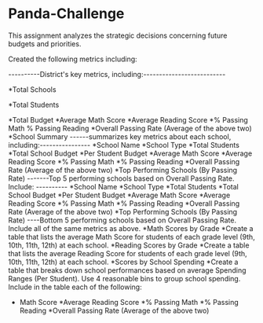 # Panda-Challenge
This assignment analyzes the strategic decisions concerning future budgets and priorities. 

Created the following metrics including:

----------District's key metrics, including:--------------------------

*Total Schools

*Total Students

*Total Budget
*Average Math Score
*Average Reading Score
*% Passing Math
% Passing Reading
*Overall Passing Rate (Average of the above two)
*School Summary
------summarizes key metrics about each school, including:----------------
*School Name
*School Type
*Total Students
*Total School Budget
*Per Student Budget
*Average Math Score
*Average Reading Score
*% Passing Math
*% Passing Reading
*Overall Passing Rate (Average of the above two)
*Top Performing Schools (By Passing Rate)
-------Top 5 performing schools based on Overall Passing Rate. Include: ----------
*School Name
*School Type
*Total Students
*Total School Budget
*Per Student Budget
*Average Math Score
*Average Reading Score
*% Passing Math
*% Passing Reading
*Overall Passing Rate (Average of the above two)
*Top Performing Schools (By Passing Rate)
----Bottom 5 performing schools based on Overall Passing Rate. Include all of the same metrics as above.
*Math Scores by Grade
*Create a table that lists the average Math Score for students of each grade level (9th, 10th, 11th, 12th) at each school.
*Reading Scores by Grade
*Create a table that lists the average Reading Score for students of each grade level (9th, 10th, 11th, 12th) at each school.
*Scores by School Spending
*Create a table that breaks down school performances based on average Spending Ranges (Per Student). Use 4 reasonable bins to group school spending. Include in the table each of the following:
* Math Score
*Average Reading Score
*% Passing Math
*% Passing Reading
*Overall Passing Rate (Average of the above two)

